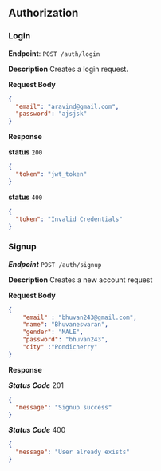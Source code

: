 ## Authorization

### Login
**Endpoint**: `POST /auth/login`

**Description** Creates a login request.

**Request Body**
```json
{
  "email": "aravind@gmail.com",
  "password": "ajsjsk"
}
```

**Response**

**status** `200`
```json
{
  "token": "jwt_token"
}
```

**status** `400`
```json
{
  "token": "Invalid Credentials"
}
```

### Signup

***Endpoint*** `POST /auth/signup`

**Description** Creates a new account request

**Request Body**

```json
{
    "email" : "bhuvan243@gmail.com",
    "name": "Bhuvaneswaran",
    "gender": "MALE",
    "password": "bhuvan243",
    "city" :"Pondicherry"
}
```

**Response**

***Status Code*** 201

```json
{
  "message": "Signup success"
}
```

***Status Code*** 400

```json
{
  "message": "User already exists"
}
```